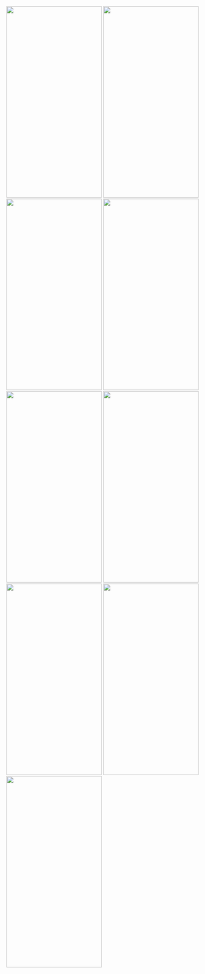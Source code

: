 
<img src="https://user-images.githubusercontent.com/92275173/205516520-c2ad37a3-9c49-4e7f-b673-be19f81cd621.png" height="500" width="250" >
<img src="https://user-images.githubusercontent.com/92275173/205518137-4cc31c1f-4a24-4a55-975b-b19a4888643a.png" height="500" width="250" >
<img src="https://user-images.githubusercontent.com/92275173/205518166-b1ea64f2-14c6-4fc0-81c7-ee74b42cf9d2.png" height="500" width="250" >
<img src="https://user-images.githubusercontent.com/92275173/205518168-5ea5c99b-fb3a-4667-9749-2912adcda1cc.png" height="500" width="250" >
<img src="https://user-images.githubusercontent.com/92275173/205518170-14c98277-bca5-4bb3-a36e-855cc56cb4ac.pn" height="500" width="250" >
<img src="https://user-images.githubusercontent.com/92275173/205518180-85d27e04-9649-4346-9e0e-d5153198bead.png" height="500" width="250" >
<img src="https://user-images.githubusercontent.com/92275173/205518186-89be5dbb-c255-4175-a000-ba1743631909.png" height="500" width="250" >
<img src="https://user-images.githubusercontent.com/92275173/205518188-d6f52fec-5def-4218-b84f-43eb0c8679bd.png" height="500" width="250" >
<img src="https://user-images.githubusercontent.com/92275173/205518193-9f2a9bc2-2eaf-4e5b-8b37-944c87997488.png" height="500" width="250" >
